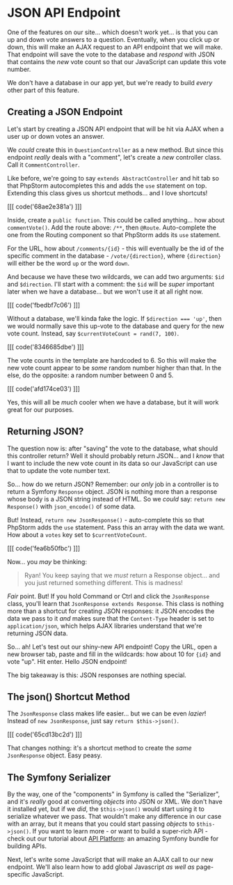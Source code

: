 # JSON API Endpoint

One of the features on our site... which doesn't work yet... is that you can
up and down vote answers to a question. Eventually, when you click up or down,
this will make an AJAX request to an API endpoint that we will make. That endpoint
will save the vote to the database and *respond* with JSON that contains the
*new* vote count so that our JavaScript can update this vote number.

We don't have a database in our app yet, but we're ready to build
*every* other part of this feature.

## Creating a JSON Endpoint

Let's start by creating a JSON API endpoint that will be hit via AJAX when a user
up or down votes an answer.

We *could* create this in `QuestionController` as a new method. But since this
endpoint *really* deals with a "comment", let's create a *new* controller class.
Call it `CommentController`.

Like before, we're going to say `extends AbstractController` and hit tab so that
PhpStorm autocompletes this and adds the `use` statement on top. Extending this
class gives us shortcut methods... and I love shortcuts!

[[[ code('68ae2e381a') ]]]

Inside, create a `public function`. This could be called anything... how about
`commentVote()`. Add the route above: `/**`, then `@Route`. Auto-complete the one
from the Routing component so that PhpStorm adds its `use` statement.

For the URL, how about `/comments/{id}` - this will eventually be the id of the
specific comment in the database - `/vote/{direction}`, where `{direction}` will
either be the word `up` or the word `down`.

And because we have these two wildcards, we can add two arguments: `$id` and
`$direction`. I'll start with a comment: the `$id` will be *super*
important later when we have a database... but we won't use it at all right now.

[[[ code('fbedbf7c06') ]]]

Without a database, we'll kinda fake the logic. If `$direction === 'up'`, then
we would normally save this up-vote to the database and query for the new vote
count. Instead, say `$currentVoteCount = rand(7, 100)`.

[[[ code('8346685dbe') ]]]

The vote counts in the template are hardcoded to 6. So this will make the new
vote count appear to be *some* random number higher than that. In the else, do
the opposite: a random number between 0 and 5.

[[[ code('afd174ce03') ]]]

Yes, this will all be *much* cooler when we have a database, but it will work
great for our purposes.

## Returning JSON?

The question now is: after "saving" the vote to the database, what should this
controller return? Well it should probably return JSON... and I *know* that I
want to include the new vote count in its data so our JavaScript can use that to
update the vote number text.

So... how do we return JSON? Remember: our *only* job in a controller is to
return a Symfony `Response` object. JSON is nothing more than a response whose
body is a JSON string instead of HTML. So we *could* say:
`return new Response()` with `json_encode()` of some data.

But! Instead, `return new JsonResponse()` - auto-complete this so that PhpStorm
adds the `use` statement. Pass this an array with the data we want. How about a
`votes` key set to `$currentVoteCount`.

[[[ code('fea6b50fbc') ]]]

Now... you *may* be thinking:

> Ryan! You keep saying that we *must* return a Response object... and you just
> returned something different. This is madness!

*Fair* point. But! If you hold Command or Ctrl and click the `JsonResponse` class,
you'll learn that `JsonResponse extends Response`. This class is nothing more
than a shortcut for creating JSON responses: it JSON encodes the data we pass to
it *and* makes sure that the `Content-Type` header is set to `application/json`,
which helps AJAX libraries understand that we're returning JSON data.

So... ah! Let's test out our shiny-new API endpoint! Copy the URL, open a new
browser tab, paste and fill in the wildcards: how about 10 for `{id}` and vote
"up". Hit enter. Hello JSON endpoint!

The big takeaway is this: JSON responses are nothing special.

## The json() Shortcut Method

The `JsonResponse` class makes life easier... but we can be even *lazier*!
Instead of `new JsonResponse`, just say `return $this->json()`.

[[[ code('65cd13bc2d') ]]]

That changes nothing: it's a shortcut method to create the *same* `JsonResponse`
object. Easy peasy.

## The Symfony Serializer

By the way, one of the "components" in Symfony is called the "Serializer", and
it's *really* good at converting *objects* into JSON or XML. We don't have it
installed yet, but if we *did*, the `$this->json()` would start using it to
serialize whatever we pass. That wouldn't make any difference in our case with
an array, but it means that you could start passing *objects* to `$this->json()`.
If you want to learn more - or want to build a super-rich API - check out our
tutorial about
[API Platform](https://symfonycasts.com/screencast/api-platform): an amazing Symfony
bundle for building APIs.

Next, let's write some JavaScript that will make an AJAX call to our new endpoint.
We'll also learn how to add global Javascript *as well as* page-specific JavaScript.
